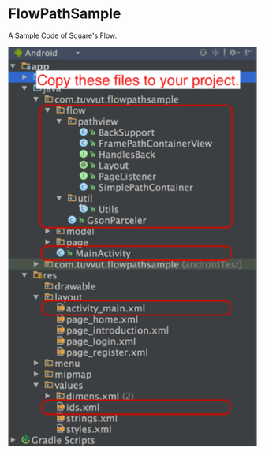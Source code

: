 # FlowPathSample
A Sample Code of Square's Flow.

![alt tag](https://github.com/tuvvut/FlowPathSample/blob/master/preparation.png)
